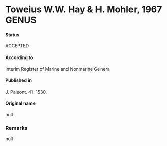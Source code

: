 Toweius W.W. Hay & H. Mohler, 1967 GENUS
=======

#### Status
ACCEPTED

#### According to
Interim Register of Marine and Nonmarine Genera

#### Published in
J. Paleont. 41: 1530.

#### Original name
null

### Remarks
null